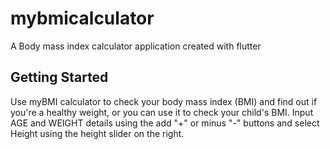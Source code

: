 # mybmicalculator

A Body mass index calculator application created with flutter

## Getting Started

Use myBMI calculator to check your body mass index (BMI) and find out if you're a healthy weight, or you can use it to check your child's BMI.
Input AGE and WEIGHT details using the add "+" or minus "-" buttons and select Height using the height slider on the right.

